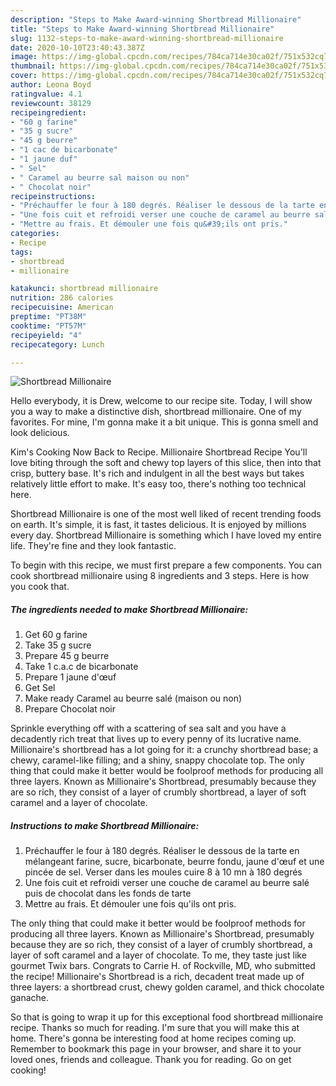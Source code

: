```yaml
---
description: "Steps to Make Award-winning Shortbread Millionaire"
title: "Steps to Make Award-winning Shortbread Millionaire"
slug: 1132-steps-to-make-award-winning-shortbread-millionaire
date: 2020-10-10T23:40:43.387Z
image: https://img-global.cpcdn.com/recipes/784ca714e30ca02f/751x532cq70/shortbread-millionaire-photo-principale-de-la-recette.jpg
thumbnail: https://img-global.cpcdn.com/recipes/784ca714e30ca02f/751x532cq70/shortbread-millionaire-photo-principale-de-la-recette.jpg
cover: https://img-global.cpcdn.com/recipes/784ca714e30ca02f/751x532cq70/shortbread-millionaire-photo-principale-de-la-recette.jpg
author: Leona Boyd
ratingvalue: 4.1
reviewcount: 38129
recipeingredient:
- "60 g farine"
- "35 g sucre"
- "45 g beurre"
- "1 cac de bicarbonate"
- "1 jaune duf"
- " Sel"
- " Caramel au beurre sal maison ou non"
- " Chocolat noir"
recipeinstructions:
- "Préchauffer le four à 180 degrés. Réaliser le dessous de la tarte en mélangeant farine, sucre, bicarbonate, beurre fondu, jaune d&#39;œuf et une pincée de sel. Verser dans les moules cuire 8 à 10 mn à 180 degrés"
- "Une fois cuit et refroidi verser une couche de caramel au beurre salé puis de chocolat dans les fonds de tarte"
- "Mettre au frais. Et démouler une fois qu&#39;ils ont pris."
categories:
- Recipe
tags:
- shortbread
- millionaire

katakunci: shortbread millionaire 
nutrition: 286 calories
recipecuisine: American
preptime: "PT38M"
cooktime: "PT57M"
recipeyield: "4"
recipecategory: Lunch

---
```



![Shortbread Millionaire](https://img-global.cpcdn.com/recipes/784ca714e30ca02f/751x532cq70/shortbread-millionaire-photo-principale-de-la-recette.jpg)

Hello everybody, it is Drew, welcome to our recipe site. Today, I will show you a way to make a distinctive dish, shortbread millionaire. One of my favorites. For mine, I'm gonna make it a bit unique. This is gonna smell and look delicious.

Kim&#39;s Cooking Now Back to Recipe. Millionaire Shortbread Recipe You&#39;ll love biting through the soft and chewy top layers of this slice, then into that crisp, buttery base. It&#39;s rich and indulgent in all the best ways but takes relatively little effort to make. It&#39;s easy too, there&#39;s nothing too technical here.

Shortbread Millionaire is one of the most well liked of recent trending foods on earth. It's simple, it is fast, it tastes delicious. It is enjoyed by millions every day. Shortbread Millionaire is something which I have loved my entire life. They're fine and they look fantastic.


To begin with this recipe, we must first prepare a few components. You can cook shortbread millionaire using 8 ingredients and 3 steps. Here is how you cook that.

<!--inarticleads1-->

##### The ingredients needed to make Shortbread Millionaire:

1. Get 60 g farine
1. Take 35 g sucre
1. Prepare 45 g beurre
1. Take 1 c.a.c de bicarbonate
1. Prepare 1 jaune d&#39;œuf
1. Get  Sel
1. Make ready  Caramel au beurre salé (maison ou non)
1. Prepare  Chocolat noir


Sprinkle everything off with a scattering of sea salt and you have a decadently rich treat that lives up to every penny of its lucrative name. Millionaire&#39;s shortbread has a lot going for it: a crunchy shortbread base; a chewy, caramel-like filling; and a shiny, snappy chocolate top. The only thing that could make it better would be foolproof methods for producing all three layers. Known as Millionaire&#39;s Shortbread, presumably because they are so rich, they consist of a layer of crumbly shortbread, a layer of soft caramel and a layer of chocolate. 

<!--inarticleads2-->

##### Instructions to make Shortbread Millionaire:

1. Préchauffer le four à 180 degrés. Réaliser le dessous de la tarte en mélangeant farine, sucre, bicarbonate, beurre fondu, jaune d&#39;œuf et une pincée de sel. Verser dans les moules cuire 8 à 10 mn à 180 degrés
1. Une fois cuit et refroidi verser une couche de caramel au beurre salé puis de chocolat dans les fonds de tarte
1. Mettre au frais. Et démouler une fois qu&#39;ils ont pris.


The only thing that could make it better would be foolproof methods for producing all three layers. Known as Millionaire&#39;s Shortbread, presumably because they are so rich, they consist of a layer of crumbly shortbread, a layer of soft caramel and a layer of chocolate. To me, they taste just like gourmet Twix bars. Congrats to Carrie H. of Rockville, MD, who submitted the recipe! Millionaire&#39;s Shortbread is a rich, decadent treat made up of three layers: a shortbread crust, chewy golden caramel, and thick chocolate ganache. 

So that is going to wrap it up for this exceptional food shortbread millionaire recipe. Thanks so much for reading. I'm sure that you will make this at home. There's gonna be interesting food at home recipes coming up. Remember to bookmark this page in your browser, and share it to your loved ones, friends and colleague. Thank you for reading. Go on get cooking!
